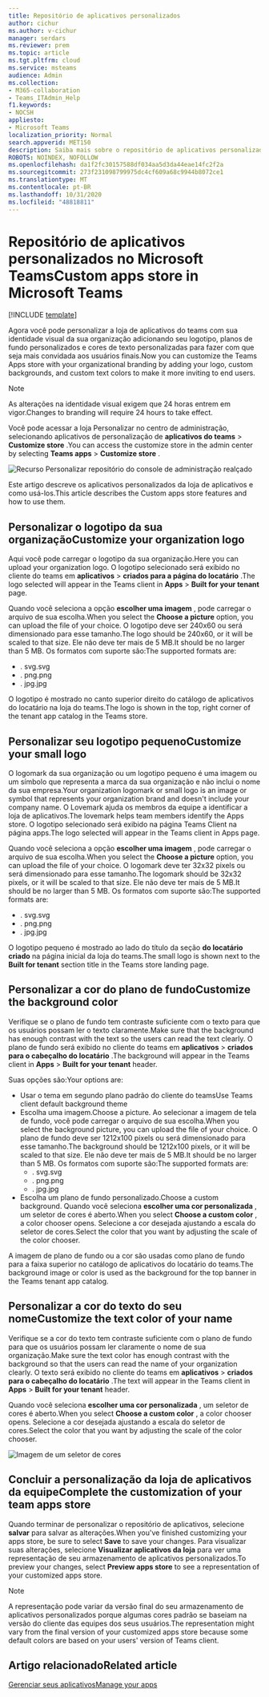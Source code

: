 ```yaml
---
title: Repositório de aplicativos personalizados
author: cichur
ms.author: v-cichur
manager: serdars
ms.reviewer: prem
ms.topic: article
ms.tgt.pltfrm: cloud
ms.service: msteams
audience: Admin
ms.collection:
- M365-collaboration
- Teams_ITAdmin_Help
f1.keywords:
- NOCSH
appliesto:
- Microsoft Teams
localization_priority: Normal
search.appverid: MET150
description: Saiba mais sobre o repositório de aplicativos personalizados no Microsoft Teams.
ROBOTS: NOINDEX, NOFOLLOW
ms.openlocfilehash: da1f2fc30157588df034aa5d3da44eae14fc2f2a
ms.sourcegitcommit: 273f231098799975dc4cf609a68c9944b8072ce1
ms.translationtype: MT
ms.contentlocale: pt-BR
ms.lasthandoff: 10/31/2020
ms.locfileid: "48818811"
---
```

# <a name="custom-apps-store-in-microsoft-teams"></a><span data-ttu-id="46ad4-103">Repositório de aplicativos personalizados no Microsoft Teams</span><span class="sxs-lookup"><span data-stu-id="46ad4-103">Custom apps store in Microsoft Teams</span></span>

[!INCLUDE [template](includes/preview-feature.md)]

<span data-ttu-id="46ad4-104">Agora você pode personalizar a loja de aplicativos do teams com sua identidade visual da sua organização adicionando seu logotipo, planos de fundo personalizados e cores de texto personalizadas para fazer com que seja mais convidada aos usuários finais.</span><span class="sxs-lookup"><span data-stu-id="46ad4-104">Now you can customize the Teams Apps store with your organizational branding by adding your logo, custom backgrounds, and custom text colors to make it more inviting to end users.</span></span>

> [!Note]
> <span data-ttu-id="46ad4-105">As alterações na identidade visual exigem que 24 horas entrem em vigor.</span><span class="sxs-lookup"><span data-stu-id="46ad4-105">Changes to branding will require 24 hours to take effect.</span></span>

<span data-ttu-id="46ad4-106">Você pode acessar a loja Personalizar no centro de administração, selecionando aplicativos de personalização de **aplicativos do teams**  >  **Customize store** .</span><span class="sxs-lookup"><span data-stu-id="46ad4-106">You can access the customize store in the admin center by selecting **Teams apps** > **Customize store** .</span></span>

  ![Recurso Personalizar repositório do console de administração realçado](media/customize-app-store.png)

<span data-ttu-id="46ad4-108">Este artigo descreve os aplicativos personalizados da loja de aplicativos e como usá-los.</span><span class="sxs-lookup"><span data-stu-id="46ad4-108">This article describes the Custom apps store features and how to use them.</span></span>

## <a name="customize-your-organization-logo"></a><span data-ttu-id="46ad4-109">Personalizar o logotipo da sua organização</span><span class="sxs-lookup"><span data-stu-id="46ad4-109">Customize your organization logo</span></span>

<!-- Bookmark used by Context Sensitive Help (CSH). Do not delete. -->
<span data-ttu-id="46ad4-110"><a name="orglogo"> </a></span><span class="sxs-lookup"><span data-stu-id="46ad4-110"><a name="orglogo"> </a></span></span>
<!-- Do not remove the bookmark link above. -->

<span data-ttu-id="46ad4-111">Aqui você pode carregar o logotipo da sua organização.</span><span class="sxs-lookup"><span data-stu-id="46ad4-111">Here you can upload your organization logo.</span></span> <span data-ttu-id="46ad4-112">O logotipo selecionado será exibido no cliente do teams em **aplicativos**  >  **criados para a página do locatário** .</span><span class="sxs-lookup"><span data-stu-id="46ad4-112">The logo selected will appear in the Teams client in **Apps** > **Built for your tenant** page.</span></span>

<span data-ttu-id="46ad4-113">Quando você seleciona a opção **escolher uma imagem** , pode carregar o arquivo de sua escolha.</span><span class="sxs-lookup"><span data-stu-id="46ad4-113">When you select the **Choose a picture** option, you can upload the file of your choice.</span></span> <span data-ttu-id="46ad4-114">O logotipo deve ser 240x60 ou será dimensionado para esse tamanho.</span><span class="sxs-lookup"><span data-stu-id="46ad4-114">The logo should be 240x60, or it will be scaled to that size.</span></span> <span data-ttu-id="46ad4-115">Ele não deve ter mais de 5 MB.</span><span class="sxs-lookup"><span data-stu-id="46ad4-115">It should be no larger than 5 MB.</span></span> <span data-ttu-id="46ad4-116">Os formatos com suporte são:</span><span class="sxs-lookup"><span data-stu-id="46ad4-116">The supported formats are:</span></span>

- <span data-ttu-id="46ad4-117">. svg</span><span class="sxs-lookup"><span data-stu-id="46ad4-117">.svg</span></span>
- <span data-ttu-id="46ad4-118">. png</span><span class="sxs-lookup"><span data-stu-id="46ad4-118">.png</span></span>
- <span data-ttu-id="46ad4-119">. jpg</span><span class="sxs-lookup"><span data-stu-id="46ad4-119">.jpg</span></span>

<span data-ttu-id="46ad4-120">O logotipo é mostrado no canto superior direito do catálogo de aplicativos do locatário na loja do teams.</span><span class="sxs-lookup"><span data-stu-id="46ad4-120">The logo is shown in the top, right corner of the tenant app catalog in the Teams store.</span></span>

## <a name="customize-your-small-logo"></a><span data-ttu-id="46ad4-121">Personalizar seu logotipo pequeno</span><span class="sxs-lookup"><span data-stu-id="46ad4-121">Customize your small logo</span></span>

<!-- Bookmark used by Context Sensitive Help (CSH). Do not delete. -->
<span data-ttu-id="46ad4-122"><a name="orglogomark"> </a></span><span class="sxs-lookup"><span data-stu-id="46ad4-122"><a name="orglogomark"> </a></span></span>
<!-- Do not remove the bookmark link above. -->

<span data-ttu-id="46ad4-123">O logomark da sua organização ou um logotipo pequeno é uma imagem ou um símbolo que representa a marca da sua organização e não inclui o nome da sua empresa.</span><span class="sxs-lookup"><span data-stu-id="46ad4-123">Your organization logomark or small logo is an image or symbol that represents your organization brand and doesn't include your company name.</span></span> <span data-ttu-id="46ad4-124">O Lovemark ajuda os membros da equipe a identificar a loja de aplicativos.</span><span class="sxs-lookup"><span data-stu-id="46ad4-124">The lovemark helps team members identify the Apps store.</span></span> <span data-ttu-id="46ad4-125">O logotipo selecionado será exibido na página Teams Client na página apps.</span><span class="sxs-lookup"><span data-stu-id="46ad4-125">The logo selected will appear in the Teams client in Apps page.</span></span>

<span data-ttu-id="46ad4-126">Quando você seleciona a opção **escolher uma imagem** , pode carregar o arquivo de sua escolha.</span><span class="sxs-lookup"><span data-stu-id="46ad4-126">When you select the **Choose a picture** option, you can upload the file of your choice.</span></span> <span data-ttu-id="46ad4-127">O logomark deve ter 32x32 pixels ou será dimensionado para esse tamanho.</span><span class="sxs-lookup"><span data-stu-id="46ad4-127">The logomark should be 32x32 pixels, or it will be scaled to that size.</span></span> <span data-ttu-id="46ad4-128">Ele não deve ter mais de 5 MB.</span><span class="sxs-lookup"><span data-stu-id="46ad4-128">It should be no larger than 5 MB.</span></span> <span data-ttu-id="46ad4-129">Os formatos com suporte são:</span><span class="sxs-lookup"><span data-stu-id="46ad4-129">The supported formats are:</span></span>

- <span data-ttu-id="46ad4-130">. svg</span><span class="sxs-lookup"><span data-stu-id="46ad4-130">.svg</span></span>
- <span data-ttu-id="46ad4-131">. png</span><span class="sxs-lookup"><span data-stu-id="46ad4-131">.png</span></span>
- <span data-ttu-id="46ad4-132">. jpg</span><span class="sxs-lookup"><span data-stu-id="46ad4-132">.jpg</span></span>

<span data-ttu-id="46ad4-133">O logotipo pequeno é mostrado ao lado do título da seção **do locatário criado** na página inicial da loja do teams.</span><span class="sxs-lookup"><span data-stu-id="46ad4-133">The small logo is shown next to the **Built for tenant** section title in the Teams store landing page.</span></span>

## <a name="customize-the-background-color"></a><span data-ttu-id="46ad4-134">Personalizar a cor do plano de fundo</span><span class="sxs-lookup"><span data-stu-id="46ad4-134">Customize the background color</span></span>

<!-- Bookmark used by Context Sensitive Help (CSH). Do not delete. -->
<span data-ttu-id="46ad4-135"><a name="custombackground"> </a></span><span class="sxs-lookup"><span data-stu-id="46ad4-135"><a name="custombackground"> </a></span></span>
<!-- Do not remove the bookmark link above. -->

<span data-ttu-id="46ad4-136">Verifique se o plano de fundo tem contraste suficiente com o texto para que os usuários possam ler o texto claramente.</span><span class="sxs-lookup"><span data-stu-id="46ad4-136">Make sure that the background has enough contrast with the text so the users can read the text clearly.</span></span> <span data-ttu-id="46ad4-137">O plano de fundo será exibido no cliente do teams em **aplicativos**  >  **criados para o cabeçalho do locatário** .</span><span class="sxs-lookup"><span data-stu-id="46ad4-137">The background will appear in the Teams client in **Apps** > **Built for your tenant** header.</span></span>

<span data-ttu-id="46ad4-138">Suas opções são:</span><span class="sxs-lookup"><span data-stu-id="46ad4-138">Your options are:</span></span>

- <span data-ttu-id="46ad4-139">Usar o tema em segundo plano padrão do cliente do teams</span><span class="sxs-lookup"><span data-stu-id="46ad4-139">Use Teams client default background theme</span></span>
- <span data-ttu-id="46ad4-140">Escolha uma imagem.</span><span class="sxs-lookup"><span data-stu-id="46ad4-140">Choose a picture.</span></span> <span data-ttu-id="46ad4-141">Ao selecionar a imagem de tela de fundo, você pode carregar o arquivo de sua escolha.</span><span class="sxs-lookup"><span data-stu-id="46ad4-141">When you select the background picture, you can upload the file of your choice.</span></span> <span data-ttu-id="46ad4-142">O plano de fundo deve ser 1212x100 pixels ou será dimensionado para esse tamanho.</span><span class="sxs-lookup"><span data-stu-id="46ad4-142">The background should be 1212x100 pixels, or it will be scaled to that size.</span></span> <span data-ttu-id="46ad4-143">Ele não deve ter mais de 5 MB.</span><span class="sxs-lookup"><span data-stu-id="46ad4-143">It should be no larger than 5 MB.</span></span> <span data-ttu-id="46ad4-144">Os formatos com suporte são:</span><span class="sxs-lookup"><span data-stu-id="46ad4-144">The supported formats are:</span></span>
  - <span data-ttu-id="46ad4-145">. svg</span><span class="sxs-lookup"><span data-stu-id="46ad4-145">.svg</span></span>
  - <span data-ttu-id="46ad4-146">. png</span><span class="sxs-lookup"><span data-stu-id="46ad4-146">.png</span></span>
  - <span data-ttu-id="46ad4-147">. jpg</span><span class="sxs-lookup"><span data-stu-id="46ad4-147">.jpg</span></span>
- <span data-ttu-id="46ad4-148">Escolha um plano de fundo personalizado.</span><span class="sxs-lookup"><span data-stu-id="46ad4-148">Choose a custom background.</span></span> <span data-ttu-id="46ad4-149">Quando você seleciona **escolher uma cor personalizada** , um seletor de cores é aberto.</span><span class="sxs-lookup"><span data-stu-id="46ad4-149">When you select **Choose a custom color** , a color chooser opens.</span></span> <span data-ttu-id="46ad4-150">Selecione a cor desejada ajustando a escala do seletor de cores.</span><span class="sxs-lookup"><span data-stu-id="46ad4-150">Select the color that you want by adjusting the scale of the color chooser.</span></span>

<span data-ttu-id="46ad4-151">A imagem de plano de fundo ou a cor são usadas como plano de fundo para a faixa superior no catálogo de aplicativos do locatário do teams.</span><span class="sxs-lookup"><span data-stu-id="46ad4-151">The background image or color is used as the background for the top banner in the Teams tenant app catalog.</span></span>

## <a name="customize-the-text-color-of-your-name"></a><span data-ttu-id="46ad4-152">Personalizar a cor do texto do seu nome</span><span class="sxs-lookup"><span data-stu-id="46ad4-152">Customize the text color of your name</span></span>

<!-- Bookmark used by Context Sensitive Help (CSH). Do not delete. -->
<span data-ttu-id="46ad4-153"><a name="textcolor"> </a></span><span class="sxs-lookup"><span data-stu-id="46ad4-153"><a name="textcolor"> </a></span></span>
<!-- Do not remove the bookmark link above. -->

<span data-ttu-id="46ad4-154">Verifique se a cor do texto tem contraste suficiente com o plano de fundo para que os usuários possam ler claramente o nome de sua organização.</span><span class="sxs-lookup"><span data-stu-id="46ad4-154">Make sure the text color has enough contrast with the background so that the users can read the name of your organization clearly.</span></span> <span data-ttu-id="46ad4-155">O texto será exibido no cliente do teams em **aplicativos**  >  **criados para o cabeçalho do locatário** .</span><span class="sxs-lookup"><span data-stu-id="46ad4-155">The text will appear in the Teams client in **Apps** > **Built for your tenant** header.</span></span>

<span data-ttu-id="46ad4-156">Quando você seleciona **escolher uma cor personalizada** , um seletor de cores é aberto.</span><span class="sxs-lookup"><span data-stu-id="46ad4-156">When you select **Choose a custom color** , a color chooser opens.</span></span> <span data-ttu-id="46ad4-157">Selecione a cor desejada ajustando a escala do seletor de cores.</span><span class="sxs-lookup"><span data-stu-id="46ad4-157">Select the color that you want by adjusting the scale of the color chooser.</span></span>

 ![Imagem de um seletor de cores](media/choose-a-custom-color.png)

## <a name="complete-the-customization-of-your-team-apps-store"></a><span data-ttu-id="46ad4-159">Concluir a personalização da loja de aplicativos da equipe</span><span class="sxs-lookup"><span data-stu-id="46ad4-159">Complete the customization of your team apps store</span></span>

<span data-ttu-id="46ad4-160">Quando terminar de personalizar o repositório de aplicativos, selecione **salvar** para salvar as alterações.</span><span class="sxs-lookup"><span data-stu-id="46ad4-160">When you've finished customizing your apps store, be sure to select **Save** to save your changes.</span></span>
<span data-ttu-id="46ad4-161">Para visualizar suas alterações, selecione **Visualizar aplicativos da loja** para ver uma representação de seu armazenamento de aplicativos personalizados.</span><span class="sxs-lookup"><span data-stu-id="46ad4-161">To preview your changes, select **Preview apps store** to see a representation of your customized apps store.</span></span>

> [!Note]
> <span data-ttu-id="46ad4-162">A representação pode variar da versão final do seu armazenamento de aplicativos personalizados porque algumas cores padrão se baseiam na versão do cliente das equipes dos seus usuários.</span><span class="sxs-lookup"><span data-stu-id="46ad4-162">The representation might vary from the final version of your customized apps store because some default colors are based on your users' version of Teams client.</span></span>

## <a name="related-article"></a><span data-ttu-id="46ad4-163">Artigo relacionado</span><span class="sxs-lookup"><span data-stu-id="46ad4-163">Related article</span></span>

[<span data-ttu-id="46ad4-164">Gerenciar seus aplicativos</span><span class="sxs-lookup"><span data-stu-id="46ad4-164">Manage your apps</span></span>](manage-apps.md)
